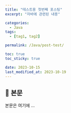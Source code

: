 ```yaml
---
title: "테스트용 첫번째 포스팅"
excerpt: "자바에 관련된 내용"

categories:
  - Java
tags:
  - [tag1, tag2]

permalink: /Java/post-test/

toc: true
toc_sticky: true

date: 2023-10-15
last_modified_at: 2023-10-19
---
```


## 🦥 본문

본문은 여기에 ...
